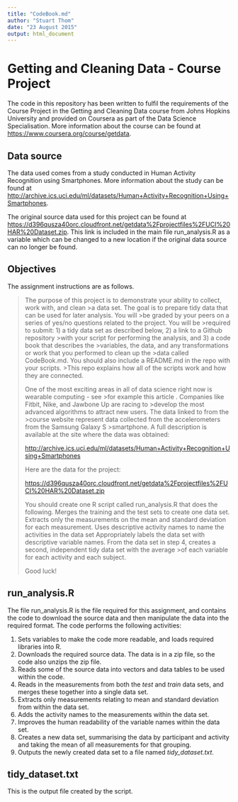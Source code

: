 ```yaml
---
title: "CodeBook.md"
author: "Stuart Thom"
date: "23 August 2015"
output: html_document
---
```


# Getting and Cleaning Data - Course Project
The code in this repository has been written to fulfil the requirements of the Course Project in the Getting and Cleaning Data course from Johns Hopkins University and provided on Coursera as part of the Data Science Specialisation.  More information about the course can be found at https://www.coursera.org/course/getdata.

## Data source
The data used comes from a study conducted in Human Activity Recognition using Smartphones.  More information about the study can be found at http://archive.ics.uci.edu/ml/datasets/Human+Activity+Recognition+Using+Smartphones.

The original source data used for this project can be found at https://d396qusza40orc.cloudfront.net/getdata%2Fprojectfiles%2FUCI%20HAR%20Dataset.zip.  This link is included in the main file run_analysis.R as a variable which can be changed to a new location if the original data source can no longer be found.

## Objectives
The assignment instructions are as follows.
>The purpose of this project is to demonstrate your ability to collect, work with, and clean >a data set. The goal is to prepare tidy data that can be used for later analysis. You will >be graded by your peers on a series of yes/no questions related to the project. You will be >required to submit: 1) a tidy data set as described below, 2) a link to a Github repository >with your script for performing the analysis, and 3) a code book that describes the >variables, the data, and any transformations or work that you performed to clean up the >data called CodeBook.md. You should also include a README.md in the repo with your scripts. >This repo explains how all of the scripts work and how they are connected.  
>
>One of the most exciting areas in all of data science right now is wearable computing - see >for example this article . Companies like Fitbit, Nike, and Jawbone Up are racing to >develop the most advanced algorithms to attract new users. The data linked to from the >course website represent data collected from the accelerometers from the Samsung Galaxy S >smartphone. A full description is available at the site where the data was obtained: 
>
>http://archive.ics.uci.edu/ml/datasets/Human+Activity+Recognition+Using+Smartphones 
>
>Here are the data for the project: 
>
>https://d396qusza40orc.cloudfront.net/getdata%2Fprojectfiles%2FUCI%20HAR%20Dataset.zip 
>
>You should create one R script called run_analysis.R that does the following. 
>Merges the training and the test sets to create one data set.
>Extracts only the measurements on the mean and standard deviation for each measurement. 
>Uses descriptive activity names to name the activities in the data set
>Appropriately labels the data set with descriptive variable names. 
>From the data set in step 4, creates a second, independent tidy data set with the average >of each variable for each activity and each subject.
>
>Good luck!

## run_analysis.R
The file run_analysis.R is the file required for this assignment, and contains the code to download the source data and then manipulate the data into the required format.  The code performs the following activities:

1. Sets variables to make the code more readable, and loads required libraries into R.
2. Downloads the required source data. The data is in a zip file, so the code also unzips the zip file.
3. Reads some of the source data into vectors and data tables to be used within the code.
4. Reads in the measurements from both the *test* and *train* data sets, and merges these together into a single data set.
5. Extracts only measurements relating to mean and standard deviation from within the data set.
6. Adds the activity names to the measurements within the data set.
7. Improves the human readability of the variable names within the data set.
8. Creates a new data set, summarising the data by participant and activity and taking the mean of all measurements for that grouping.
9. Outputs the newly created data set to a file named *tidy_dataset.txt*.

## tidy_dataset.txt
This is the output file created by the script.